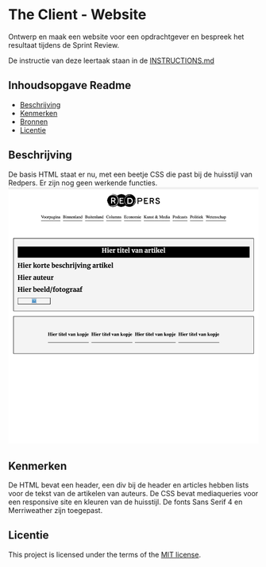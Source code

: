 # The Client - Website

Ontwerp en maak een website voor een opdrachtgever en bespreek het resultaat tijdens de Sprint Review.

De instructie van deze leertaak staan in de [INSTRUCTIONS.md](https://github.com/fdnd-task/the-client-website/blob/main/docs/INSTRUCTIONS.md)



## Inhoudsopgave Readme

  * [Beschrijving](#beschrijving)
  * [Kenmerken](#kenmerken)
  * [Bronnen](#bronnen)
  * [Licentie](#licentie)

## Beschrijving
<!-- In de Beschrijving staat hoe je project er uit ziet, hoe het werkt en wat je er mee kan. -->
<!-- Voeg een mooie poster visual toe 📸 -->
<!-- Voeg een link toe naar Github Pages 🌐-->
De basis HTML staat er nu, met een beetje CSS die past bij de huisstijl van Redpers. Er zijn nog geen werkende functies.
<img src=screenshot.png>

## Kenmerken
De HTML bevat een header, een div bij de header en articles hebben lists voor de tekst van de artikelen van auteurs.
De CSS bevat mediaqueries voor een responsive site en kleuren van de huisstijl. De fonts Sans Serif 4 en Merriweather zijn toegepast.


## Licentie

This project is licensed under the terms of the [MIT license](./LICENSE).
